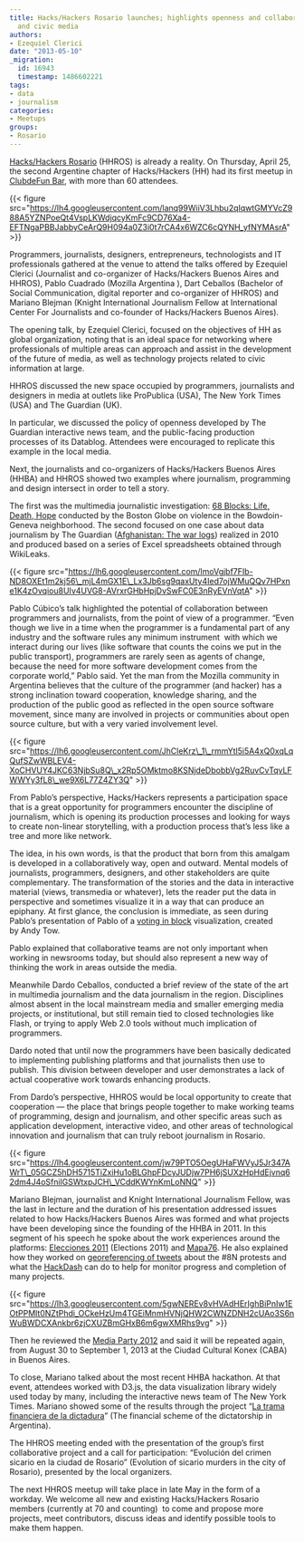 ```yaml
---
title: Hacks/Hackers Rosario launches; highlights openness and collaboration in news
  and civic media
authors:
- Ezequiel Clerici
date: "2013-05-10"
_migration:
  id: 16943
  timestamp: 1486602221
tags:
- data
- journalism
categories:
- Meetups
groups:
- Rosario
---
```


[Hacks/Hackers Rosario][1] (HHROS) is already a reality. On Thursday, April 25, the second Argentine chapter of Hacks/Hackers (HH) had its first meetup in [ClubdeFun Bar][2], with more than 60 attendees.

{{< figure src="https://lh4.googleusercontent.com/lanq99WiiV3Lhbu2qIqwtGMYVcZ988A5YZNPoeQt4VspLKWdjqcyKmFc9CD76Xa4-EFTNgaPBBJabbyCeArQ9H094a0Z3i0t7rCA4x6WZC6cQYNH_yfNYMAsrA" >}}

Programmers, journalists, designers, entrepreneurs, technologists and IT professionals gathered at the venue to attend the talks offered by Ezequiel Clerici (Journalist and co-organizer of Hacks/Hackers Buenos Aires and HHROS), Pablo Cuadrado (Mozilla Argentina ), Dart Ceballos (Bachelor of Social Communication, digital reporter and co-organizer of HHROS) and Mariano Blejman (Knight International Journalism Fellow at International Center For Journalists and co-founder of Hacks/Hackers Buenos Aires).

The opening talk, by Ezequiel Clerici, focused on the objectives of HH as global organization, noting that is an ideal space for networking where professionals of multiple areas can approach and assist in the development of the future of media, as well as technology projects related to civic information at large.

HHROS discussed the new space occupied by programmers, journalists and designers in media at outlets like ProPublica (USA), The New York Times (USA) and The Guardian (UK).

In particular, we discussed the policy of openness developed by The Guardian interactive news team, and the public-facing production processes of its Datablog. Attendees were encouraged to replicate this example in the local media.

Next, the journalists and co-organizers of Hacks/Hackers Buenos Aires (HHBA) and HHROS showed two examples where journalism, programming and design intersect in order to tell a story.

The first was the multimedia journalistic investigation: [68 Blocks: Life, Death, Hope][3] conducted by the Boston Globe on violence in the Bowdoin-Geneva neighborhood. The second focused on one case about data journalism by The Guardian ([Afghanistan: The war logs][4]) realized in 2010 and produced based on a series of Excel spreadsheets obtained through WikiLeaks.

{{< figure src="https://lh6.googleusercontent.com/lmoVgjbf7FIb-ND8OXEt1m2kj56\_mjL4mGX1E\_Lx3Jb6sg9qaxUty4Ied7ojWMuQQv7HPxne1K4zOvqiou8UIv4UVG8-AVrxrGHbHpjDvSwFC0E3nRyEVnVqtA" >}}

Pablo Cúbico&#8217;s talk highlighted the potential of collaboration between programmers and journalists, from the point of view of a programmer. &#8220;Even though we live in a time when the programmer is a fundamental part of any industry and the software rules any minimum instrument  with which we interact during our lives (like software that counts the coins we put in the public transport), programmers are rarely seen as agents of change, because the need for more software development comes from the corporate world,&#8221; Pablo said. Yet the man from the Mozilla community in Argentina believes that the culture of the programmer (and hacker) has a strong inclination toward cooperation, knowledge sharing, and the production of the public good as reflected in the open source software movement, since many are involved in projects or communities about open source culture, but with a very varied involvement level.

{{< figure src="https://lh6.googleusercontent.com/JhCleKrz\_1\_rmmYtl5i5A4xQ0xqLqQufSZwWBLEV4-XoCHVUY4JKC63NjbSu8Q\_x2Rp5OMktmo8KSNjdeDbobbVg2RuvCvTqvLFWWYy3fL8\_we9X6L77Z4ZY3Q" >}}

From Pablo&#8217;s perspective, Hacks/Hackers represents a participation space that is a great opportunity for programmers encounter the discipline of journalism, which is opening its production processes and looking for ways to create non-linear storytelling, with a production process that&#8217;s less like a tree and more like network.

The idea, in his own words, is that the product that born from this amalgam is developed in a collaboratively way, open and outward. Mental models of journalists, programmers, designers, and other stakeholders are quite complementary. The transformation of the stories and the data in interactive material (views, transmedia or whatever), lets the reader put the data in perspective and sometimes visualize it in a way that can produce an epiphany. At first glance, the conclusion is immediate, as seen during Pablo&#8217;s presentation of Pablo of a [voting in block][5] visualization, created by Andy Tow.

Pablo explained that collaborative teams are not only important when working in newsrooms today, but should also represent a new way of thinking the work in areas outside the media.

Meanwhile Dardo Ceballos, conducted a brief review of the state of the art in multimedia journalism and the data journalism in the region. Disciplines almost absent in the local mainstream media and smaller emerging media projects, or institutional, but still remain tied to closed technologies like Flash, or trying to apply Web 2.0 tools without much implication of programmers.

Dardo noted that until now the programmers have been basically dedicated to implementing publishing platforms and that journalists then use to publish. This division between developer and user demonstrates a lack of actual cooperative work towards enhancing products.

From Dardo&#8217;s perspective, HHROS would be local opportunity to create that cooperation — the place that brings people together to make working teams of programming, design and journalism, and other specific areas such as application development, interactive video, and other areas of technological innovation and journalism that can truly reboot journalism in Rosario.

{{< figure src="https://lh4.googleusercontent.com/jw79PTO5OegUHaFWVyJ5Jr347AWrT\_05GCZ5hDH5715TiZxiHu1oBLGhpFDcyJUDjw7PH6jSUXzHpHdEjvnq62dm4J4oSfnilGSWtxpJCH\_VCddKWYnKmLoNNQ" >}}

Mariano Blejman, journalist and Knight International Journalism Fellow, was the last in lecture and the duration of his presentation addressed issues related to how Hacks/Hackers Buenos Aires was formed and what projects have been developing since the founding of the HHBA in 2011. In this segment of his speech he spoke about the work experiences around the platforms: [Elecciones 2011][6] (Elections 2011) and [Mapa76][7]. He also explained how they worked on [georeferencing of tweets][8] about the #8N protests and what the [HackDash][9] can do to help for monitor progress and completion of many projects.

{{< figure src="https://lh3.googleusercontent.com/5gwNEREv8vHVAdHErIghBiPnIw1EOtPPMlt0NZtPhdi_OCkeHzUm4TGEiMnmHVNjQHW2CWNZDNH2cUAo3S6nWuBWDCXAnkbr6zjCXUZBmGHxB6m6gwXMRhs9vg" >}}

Then he reviewed the [Media Party 2012][10] and said it will be repeated again, from August 30 to September 1, 2013 at the Ciudad Cultural Konex (CABA) in Buenos Aires.

To close, Mariano talked about the most recent HHBA hackathon. At that event, attendees worked with D3.js, the data visualization library widely used today by many, including the interactive news team of The New York Times. Mariano showed some of the results through the project &#8220;[La trama financiera de la dictadura][11]&#8221; (The financial scheme of the dictatorship in Argentina).

The HHROS meeting ended with the presentation of the group&#8217;s first collaborative project and a call for participation: &#8220;Evolución del crimen sicario en la ciudad de Rosario&#8221; (Evolution of sicario murders in the city of Rosario), presented by the local organizers.

The next HHROS meetup will take place in late May in the form of a workday. We welcome all new and existing Hacks/Hackers Rosario members (currently at 70 and counting)  to come and propose more projects, meet contributors, discuss ideas and identify possible tools to make them happen.

 [1]: http://rosario.meetup.hackshackers.com/
 [2]: https://www.facebook.com/ClubdeFun?fref=ts
 [3]: http://www.bostonglobe.com/metro/specials/68blocks
 [4]: http://www.guardian.co.uk/world/the-war-logs
 [5]: http://andytow.com/scripts/disciplina/
 [6]: http://elecciones.hhba.info/
 [7]: http://mapa76.info/
 [8]: http://www.meetup.com/HacksHackersBA/events/90338602/
 [9]: http://brainstorming-2013.hackdash.org/
 [10]: http://mediaparty.hhba.info/
 [11]: http://cnv.hhba.info/chart.html